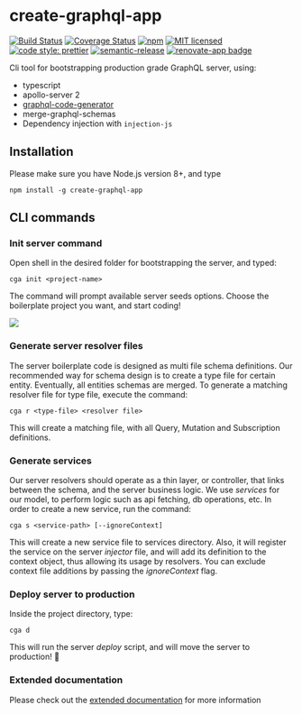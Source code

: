 # create-graphql-app

[![Build Status](https://travis-ci.org/tomyitav/generate-graphql-app.svg?branch=master)](https://travis-ci.org/tomyitav/generate-graphql-app)
[![Coverage Status](https://coveralls.io/repos/github/tomyitav/generate-graphql-app/badge.svg?branch=master)](https://coveralls.io/github/tomyitav/generate-graphql-app?branch=master)
[![npm](https://img.shields.io/npm/v/generate-graphql-app.svg)](https://www.npmjs.com/package/generate-graphql-app)
[![MIT licensed](https://img.shields.io/badge/license-MIT-blue.svg)](./LICENSE)
[![code style: prettier](https://img.shields.io/badge/code_style-prettier-ff69b4.svg)](https://github.com/prettier/prettier)
[![semantic-release](https://img.shields.io/badge/%20%20%F0%9F%93%A6%F0%9F%9A%80-semantic--release-e10079.svg)](https://github.com/semantic-release/semantic-release)
[![renovate-app badge][renovate-badge]][renovate-app]

[renovate-badge]: https://img.shields.io/badge/renovate-app-blue.svg
[renovate-app]: https://renovateapp.com/

Cli tool for bootstrapping production grade GraphQL server, using:

+ typescript
+ apollo-server 2
+ [graphql-code-generator](https://github.com/dotansimha/graphql-code-generator)
+ merge-graphql-schemas
+ Dependency injection with `injection-js`

## Installation

Please make sure you have Node.js version 8+, and type

```npm install -g create-graphql-app```

## CLI commands

### Init server command

Open shell in the desired folder for bootstrapping the server, and typed:

```cga init <project-name>```

The command will prompt available server seeds options. Choose the boilerplate project
you want, and start coding!


![](init-demo.gif)
 

### Generate server resolver files

The server boilerplate code is designed as multi file schema definitions.
Our recommended way for schema design is to create a type file for certain entity.
Eventually, all entities schemas are merged.
To generate a matching resolver file for type file, execute the command: 

```cga r <type-file> <resolver file>```

This will create a matching file, with all Query, Mutation and Subscription
definitions.

### Generate services

Our server resolvers should operate as a thin layer, or controller, that links between the schema, 
and the server business logic. We use *services* for our model, to perform logic such as api fetching,
db operations, etc. In order to create a new service, run the command:

```cga s <service-path> [--ignoreContext]```

This will create a new service file to services directory. Also, it will register the service on the
server *injector* file, and will add its definition to the context object, thus allowing its usage
by resolvers.
You can exclude context file additions by passing the *ignoreContext* flag. 

### Deploy server to production

Inside the project directory, type: 

```cga d```

This will run the server *deploy* script, and will move the server to production! :rocket:

### Extended documentation

Please check out the [extended documentation](https://tomyitav.github.io/generate-graphql-app) for more information
